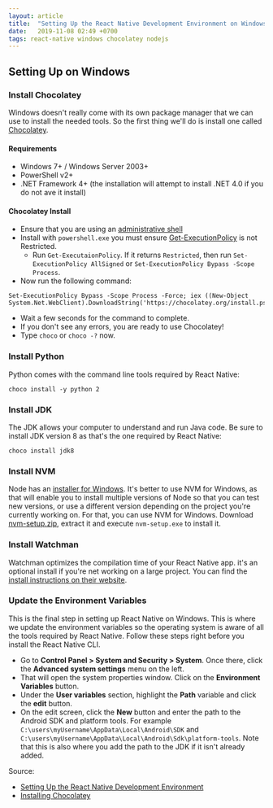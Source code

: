 ```yaml
---
layout: article
title:  "Setting Up the React Native Development Environment on Windows"
date:   2019-11-08 02:49 +0700
tags: react-native windows chocolatey nodejs
---
```

## Setting Up on Windows

### Install Chocolatey

Windows doesn't really come with its own package manager that we can use to install the needed tools. So the first thing we'll do is install one called [Chocolatey](https://chocolatey.org/).

#### Requirements

- Windows 7+ / Windows Server 2003+
- PowerShell v2+
- .NET Framework 4+ (the installation will attempt to install .NET 4.0 if you do not ave it install)

#### Chocolatey Install

- Ensure that you are using an [administrative shell](http://www.howtogeek.com/194041/how-to-open-the-command-prompt-as-administrator-in-windows-8.1/)
- Install with `powershell.exe` you must ensure [Get-ExecutionPolicy](https://go.microsoft.com/fwlink/?LinkID=135170) is not Restricted.
	- Run `Get-ExecutaionPolicy`. If it returns `Restricted`, then run `Set-ExecutionPolicy AllSigned` or `Set-ExecutionPolicy Bypass -Scope Process`.
- Now run the following command:

```
Set-ExecutionPolicy Bypass -Scope Process -Force; iex ((New-Object System.Net.WebClient).DownloadString('https://chocolatey.org/install.ps1'))
```

- Wait a few seconds for the command to complete.
- If you don't see any errors, you are ready to use Chocolatey!
- Type `choco` or `choco -?` now.

### Install Python

Python comes with the command line tools required by React Native:

```
choco install -y python 2
```

### Install JDK

The JDK allows your computer to understand and run Java code. Be sure to install JDK version 8 as that's the one required by React Native:

```
choco install jdk8
```

### Install NVM

Node has an [installer for Windows](https://nodejs.org/en/download/). It's better to use NVM for Windows, as that will enable you to install multiple versions of Node so that you can test new versions, or use a different version depending on the project you're currently working on. For that, you can use NVM for Windows. Download [nvm-setup.zip](https://github.com/coreybutler/nvm-windows/releases), extract it and execute `nvm-setup.exe` to install it.

### Install Watchman

Watchman optimizes the compilation time of your React Native app. it's an optional install if you're net working on a large project. You can find the [install instructions on their website](https://facebook.github.io/watchman/docs/install.html#download-for-windows-beta).

### Update the Environment Variables

This is the final step in setting up React Native on Windows. This is where we update the environment variables so the operating system is aware of all the tools required by React Native. Follow these steps right before you install the React Native CLI.

- Go to **Control Panel > System and Security > System**. Once there, click the **Advanced system settings** menu on the left.
- That will open the system properties window. Click on the **Environment Variables** button.
- Under the **User variables** section, highlight the **Path** variable and click the **edit** button.
- On the edit screen,  click the **New** button and enter the path to the Android SDK and platform tools. For example `C:\users\myUsername\AppData\Local\Android\SDK` and `C:\users\myUsername\AppData\Local\Android\Sdk\platform-tools`. Note that this is also where you add the path to the JDK if it isn't already added.

Source:
- [Setting Up the React Native Development Environment](https://www.sitepoint.com/getting-started-with-react-native/)
- [Installing Chocolatey](https://chocolatey.org/install#install-step1)
